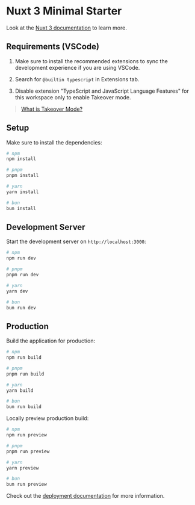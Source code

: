# Nuxt 3 Minimal Starter

Look at the [Nuxt 3 documentation](https://nuxt.com/docs/getting-started/introduction) to learn more.

## Requirements (VSCode)

1. Make sure to install the recommended extensions to sync the development experience if you are using VSCode.

2. Search for `@builtin typescript` in Extensions tab.

3. Disable extension "TypeScript and JavaScript Language Features" for this workspace only to enable Takeover mode.

> [What is Takeover Mode?](https://vuejs.org/guide/typescript/overview.html#volar-takeover-mode)

## Setup

Make sure to install the dependencies:

```bash
# npm
npm install

# pnpm
pnpm install

# yarn
yarn install

# bun
bun install
```

## Development Server

Start the development server on `http://localhost:3000`:

```bash
# npm
npm run dev

# pnpm
pnpm run dev

# yarn
yarn dev

# bun
bun run dev
```

## Production

Build the application for production:

```bash
# npm
npm run build

# pnpm
pnpm run build

# yarn
yarn build

# bun
bun run build
```

Locally preview production build:

```bash
# npm
npm run preview

# pnpm
pnpm run preview

# yarn
yarn preview

# bun
bun run preview
```

Check out the [deployment documentation](https://nuxt.com/docs/getting-started/deployment) for more information.
